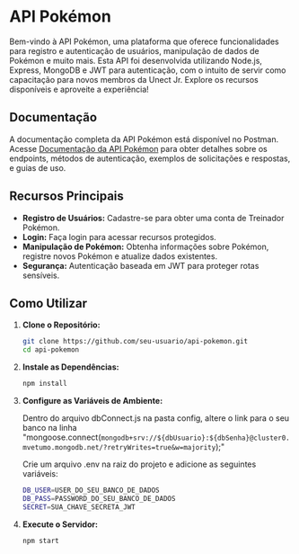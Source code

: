 # API Pokémon

Bem-vindo à API Pokémon, uma plataforma que oferece funcionalidades para registro e autenticação de usuários, manipulação de dados de Pokémon e muito mais. Esta API foi desenvolvida utilizando Node.js, Express, MongoDB e JWT para autenticação, com o intuito de servir como capacitação para novos membros da Unect Jr. Explore os recursos disponíveis e aproveite a experiência!

## Documentação

  A documentação completa da API Pokémon está disponível no Postman. Acesse [Documentação da API Pokémon](https://documenter.getpostman.com/view/27838821/2s9YypFPKj) para obter detalhes sobre os endpoints, métodos de autenticação, exemplos de solicitações e respostas, e guias de uso.

## Recursos Principais

- **Registro de Usuários:** Cadastre-se para obter uma conta de Treinador Pokémon.
- **Login:** Faça login para acessar recursos protegidos.
- **Manipulação de Pokémon:** Obtenha informações sobre Pokémon, registre novos Pokémon e atualize dados existentes.
- **Segurança:** Autenticação baseada em JWT para proteger rotas sensíveis.

## Como Utilizar

1. **Clone o Repositório:**
   ```bash
   git clone https://github.com/seu-usuario/api-pokemon.git
   cd api-pokemon

2. **Instale as Dependências:**
   ```bash
   npm install

3. **Configure as Variáveis de Ambiente:**


   Dentro do arquivo dbConnect.js na pasta config, altere o link para o seu banco na linha "mongoose.connect(`mongodb+srv://${dbUsuario}:${dbSenha}@cluster0.mvetumo.mongodb.net/?retryWrites=true&w=majority`);"

   Crie um arquivo .env na raiz do projeto e adicione as seguintes variáveis:
    ```bash
   DB_USER=USER_DO_SEU_BANCO_DE_DADOS
   DB_PASS=PASSWORD_DO_SEU_BANCO_DE_DADOS
   SECRET=SUA_CHAVE_SECRETA_JWT

4. **Execute o Servidor:**
   ```bash
   npm start
